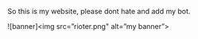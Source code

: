So this is my website, please dont hate and add my bot.

![banner]<img src=”rioter.png" alt=”my banner”>
